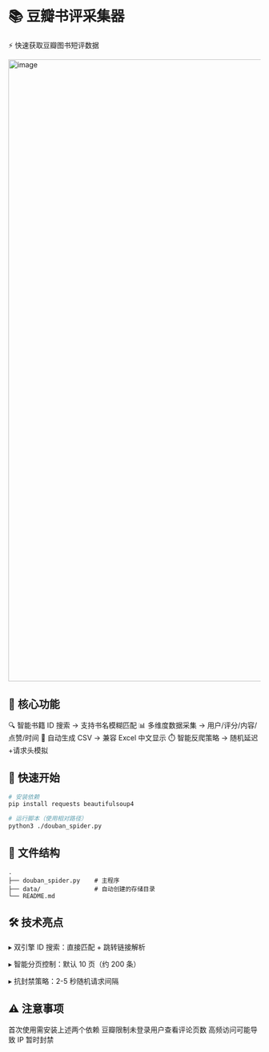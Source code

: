 # 📚 豆瓣书评采集器

⚡ 快速获取豆瓣图书短评数据 

<img width="1242" alt="image" src="https://github.com/user-attachments/assets/e93a35f9-280e-48f1-a637-5fe837108579" />


## 🌟 核心功能

🔍 智能书籍 ID 搜索 → 支持书名模糊匹配
📊 多维度数据采集 → 用户/评分/内容/点赞/时间
💾 自动生成 CSV → 兼容 Excel 中文显示
⏱️ 智能反爬策略 → 随机延迟+请求头模拟

## 🚀 快速开始

```bash
# 安装依赖
pip install requests beautifulsoup4

# 运行脚本（使用相对路径）
python3 ./douban_spider.py
```

## 📂 文件结构

```
.
├── douban_spider.py    # 主程序
├── data/               # 自动创建的存储目录
└── README.md
```

## 🛠️ 技术亮点

▸ 双引擎 ID 搜索：直接匹配 + 跳转链接解析

▸ 智能分页控制：默认 10 页（约 200 条）

▸ 抗封禁策略：2-5 秒随机请求间隔

## ⚠️ 注意事项

首次使用需安装上述两个依赖
豆瓣限制未登录用户查看评论页数
高频访问可能导致 IP 暂时封禁



